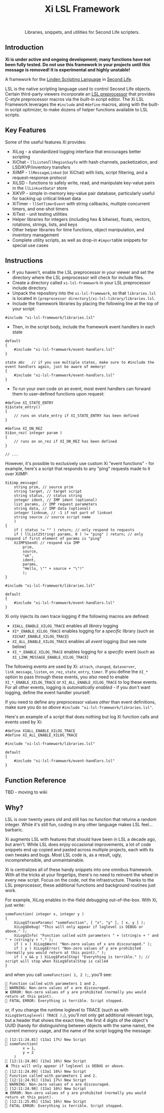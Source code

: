 <h1 align="center"> Xi LSL Framework </h1> <br>

<p align="center">
  Libraries, snippets, and utilities for Second Life scripters.
</p>

## Introduction

**Xi is under active and ongoing development; many functions have not been fully tested. Do not use this framework in your projects until this message is removed! It is experimental and highly unstable!**

A framework for the [Linden Scripting Language](https://wiki.secondlife.com/wiki/LSL_Portal) in [Second Life](https://secondlife.com/).

LSL is the native scripting language used to control Second Life objects. Certain third-party viewers incorporate an [LSL preprocessor](https://wiki.firestormviewer.org/fs_preprocessor) that provides C-style preprocessor macros via the built-in script editor. The Xi LSL Framework leverages the `#include` and `#define` macros, along with the built-in script optimizer, to make dozens of helper functions available to LSL scripts.

## Key Features

Some of the useful features Xi provides:

- XiLog - a standardized logging interface that encourages better scripting
- XiChat - `llListen`/`llRegionSayTo` with hash channels, packetization, and LSD/KVP/inventory transfers
- XiIMP - `llMessageLinked` (or XiChat) with lists, script filtering, and a request-response protocol
- XiLSD - functions to safely write, read, and manipulate key-value pairs in the `llLinksetData*` store
- XiKVP - simple in-memory key-value pair database, particularly useful for backing up critical linkset data
- XiTimer - `llSetTimerEvent` with string callbacks, multiple concurrent timers, and one-shot timers
- XiTest - unit testing utilities
- Helper libraries for integers (including hex & bitwise), floats, vectors, rotations, strings, lists, and keys
- Other helper libraries for time functions, object manipulation, and inventory management
- Complete utility scripts, as well as drop-in `#import`able snippets for special use cases

## Instructions

- If you haven't, enable the LSL preprocessor in your viewer and set the directory where the LSL preprocessor will check for include files.
- Create a directory called `xi-lsl-framework` in your LSL preprocessor include directory.
- Unpack the repository into the `xi-lsl-framework`, so that `libraries.lsl` is located in `[preprocessor directory]/xi-lsl-library/libraries.lsl`.
- Include the framework libraries by placing the following line at the top of your script:

```
#include "xi-lsl-framework/libraries.lsl"
```

- Then, in the script body, include the framework event handlers in each state

```
default
{
    #include "xi-lsl-framework/event-handlers.lsl"
}

state abc   // if you use multiple states, make sure to #include the event handlers again, just be aware of memory!
{
    #include "xi-lsl-framework/event-handlers.lsl"
}
```

- To run your own code on an event, most event handlers can forward them to user-defined functions upon request:

```
#define XI_STATE_ENTRY
Xi$state_entry()
{
    // runs on state_entry if XI_STATE_ENTRY has been defined
}

#define XI_ON_REZ
Xi$on_rez( integer param )
{
    // runs on on_rez if XI_ON_REZ has been defined
}

// ...
```

However, it's possible to exclusively use custom Xi "event functions" - for example, here's a script that responds to any "ping" requests made to it over XiIMP:

```
Xi$imp_message(
    string prim, // source prim
    string target, // target script
    string status, // status string
    integer ident, // IMP ident (optional)
    list params, // IMP request parameters
    string data, // IMP data (optional)
    integer linknum, // -1 if not part of linkset
    string source // source script name
    )
{
    if ( status != "" ) return; // only respond to requests
    if ( llList2String( params, 0 ) != "ping" ) return; // only respond if first element of params is "ping"
    XiIMP$Send( // respond via IMP
        prim,
        source,
        "ok",
        ident,
        params,
        "Hello, \"" + source + "\"!"
        );
}

#include "xi-lsl-framework/libraries.lsl"

default
{
    #include "xi-lsl-framework/event-handlers.lsl"
}
```

Xi only injects its own trace logging if the following macros are defined:

- `XIALL_ENABLE_XILOG_TRACE` enables all *library* logging
- `XI*_ENABLE_XILOG_TRACE` enables logging for a *specific* library (such as `XICHAT_ENABLE_XILOG_TRACE`)
- `XI_ALL_ENABLE_XILOG_TRACE` enables all *event* logging (but see note below)
- `XI_*_ENABLE_XILOG_TRACE` enables logging for a *specific* event (such as `XI_LINK_MESSAGE_ENABLE_XILOG_TRACE`)

The following events are used by Xi: `attach`, `changed`, `dataserver`, `link_message`, `listen`, `on_rez`, `state_entry`, `timer`. If you define the `XI_*` option to pass through these events, you *also* need to enable `XI_*_ENABLE_XILOG_TRACE` or `XI_ALL_ENABLE_XILOG_TRACE` to log these events. For all other events, logging is *automatically enabled* - if you don't want logging, define the event handler yourself.

If you need to define any preprocessor values *other* than event definitions, make sure you do so *above* `#include "xi-lsl-framework/libraries.lsl"`.

Here's an example of a script that does nothing but log Xi function calls and events used by Xi:

```
#define XIALL_ENABLE_XILOG_TRACE
#define XI_ALL_ENABLE_XILOG_TRACE

#include "xi-lsl-framework/libraries.lsl"

default
{
    #include "xi-lsl-framework/event-handlers.lsl"
}
```

## Function Reference

TBD - moving to wiki

## Why?

LSL is over twenty years old and still has no function that returns a random integer. While it's still fun, coding in any other language makes LSL feel... barbaric.

Xi augments LSL with features that should have been in LSL a decade ago, but aren't. While LSL does enjoy occasional improvements, a lot of code snippets end up copied and pasted across multiple projects, each with its own tweaks and bugs. Most LSL code is, as a result, ugly, incomprehensible, and unmaintainable.

Xi is centralizes all of these handy snippets into one omnibus framework. With all the tricks at your fingertips, there's no need to reinvent the wheel in every new script. Focus on the code, not the infrastructure. Thanks to the LSL preprocessor, these additional functions and background routines just work.

For example, XiLog enables in-the-field debugging out-of-the-box. With Xi, just write:

```
someFunction( integer x, integer y )
{
    XiLog$TraceParams( "someFunction", [ "x", "y" ], [ x, y ] );
    XiLog$Debug( "This will only appear if loglevel is DEBUG or above." );
    XiLog$Info( "Function called with parameters " + (string)x + " and " + (string)y + "." );
    if ( x ) XiLog$Warn( "Non-zero values of x are discouraged." );
    if ( y ) XiLog$Error( "Non-zero values of y are prohibited (normally you would return at this point)." );
    if ( x && y ) XiLog$FatalStop( "Everything is terrible." ); // script will stop when XiLog$FatalStop is called
}
```

and when you call `someFunction( 1, 2 );`, you'll see:

```
💬 Function called with parameters 1 and 2.
🚩 WARNING: Non-zero values of x are discouraged.
❌ ERROR: Non-zero values of y are prohibited (normally you would return at this point).
🛑 FATAL ERROR: Everything is terrible. Script stopped.
```

or, if you change the runtime loglevel to TRACE (such as with `XiLog$SetLoglevel( TRACE );`), you'll not only get additional relevant logs, but a header that shows the exact time, the first 4 digits of the object's UUID (handy for distinguishing between objects with the same name), the current memory usage, and the name of the script logging the message:

```
🔽 [12:11:24.81] (13a1 17%) New Script
🚦 someFunction(
        x = 1,
        y = 2
    )
🔽 [12:11:24.86] (13a1 16%) New Script
🪲 This will only appear if loglevel is DEBUG or above.
🔽 [12:11:24.89] (13a1 16%) New Script
💬 Function called with parameters 1 and 2.
🔽 [12:11:24.91] (13a1 17%) New Script
🚩 WARNING: Non-zero values of x are discouraged.
🔽 [12:11:24.98] (13a1 16%) New Script
❌ ERROR: Non-zero values of y are prohibited (normally you would return at this point).
🔽 [12:11:25.05] (13a1 16%) New Script
🛑 FATAL ERROR: Everything is terrible. Script stopped.
```
